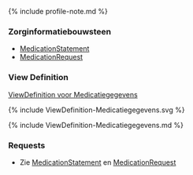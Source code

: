 {% include profile-note.md %}

### Zorginformatiebouwsteen

* [MedicationStatement](StructureDefinition-MedicationStatement.html#zorginformatiebouwsteen) 
* [MedicationRequest](StructureDefinition-MedicationRequest.html#zorginformatiebouwsteen)

### View Definition

[ViewDefinition voor Medicatiegegevens](ViewDefinition-Medicatiegegevens.json)

<div>
{% include ViewDefinition-Medicatiegegevens.svg %}
</div>

{% include ViewDefinition-Medicatiegegevens.md %}

### Requests

* Zie [MedicationStatement](StructureDefinition-MedicationStatement.html#request) en [MedicationRequest](StructureDefinition-MedicationRequest.html#request)